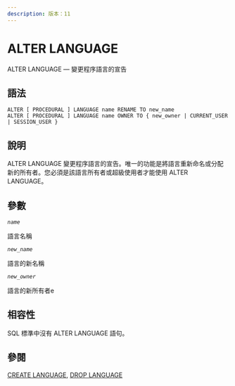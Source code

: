 ```yaml
---
description: 版本：11
---
```


# ALTER LANGUAGE

ALTER LANGUAGE — 變更程序語言的宣告

## 語法

```text
ALTER [ PROCEDURAL ] LANGUAGE name RENAME TO new_name
ALTER [ PROCEDURAL ] LANGUAGE name OWNER TO { new_owner | CURRENT_USER | SESSION_USER }
```

## 說明

ALTER LANGUAGE 變更程序語言的宣告。唯一的功能是將語言重新命名或分配新的所有者。您必須是該語言所有者或超級使用者才能使用 ALTER LANGUAGE。

## 參數

_`name`_

語言名稱

_`new_name`_

語言的新名稱

_`new_owner`_

語言的新所有者e

## 相容性

SQL 標準中沒有 ALTER LANGUAGE 語句。

## 參閱

[CREATE LANGUAGE](create-language.md), [DROP LANGUAGE](drop-language.md)

